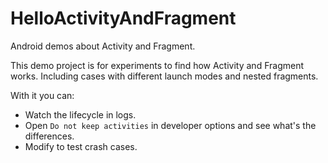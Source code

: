 # HelloActivityAndFragment
Android demos about Activity and Fragment.

This demo project is for experiments to find how Activity and Fragment works.
Including cases with different launch modes and nested fragments.

With it you can:
- Watch the lifecycle in logs.
- Open `Do not keep activities` in developer options and see what's the differences.
- Modify to test crash cases.
